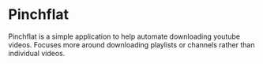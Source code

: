 # Pinchflat

Pinchflat is a simple application to help automate downloading youtube videos. Focuses more around downloading playlists or channels rather than individual videos.

